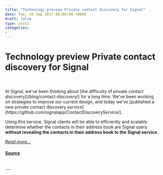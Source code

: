 ```yaml
---
title: "Technology preview Private contact discovery for Signal"
date: Tue, 26 Sep 2017 00:00:00 +0000
draft: false
type: posts
categories: 
- 
---
```

# Technology preview Private contact discovery for Signal

<br/>

<br/>
At Signal, we’ve been thinking about [the difficulty of private contact discovery](/blog/contact-discovery/) for a long time. We’ve been working on strategies to improve our current design, and today we’ve [published a new private contact discovery service](https://github.com/signalapp/ContactDiscoveryService/).

Using this service, Signal clients will be able to efficiently and scalably determine whether the contacts in their address book are Signal users **without revealing the contacts in their address book to the Signal service**.

[_Read more..._](https://signal.org/blog/private-contact-discovery/)

#### [Source](https://signal.org/blog/private-contact-discovery/)

<br/>
---
